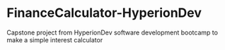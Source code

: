 # FinanceCalculator-HyperionDev
Capstone project from HyperionDev software development bootcamp to make a simple interest calculator
